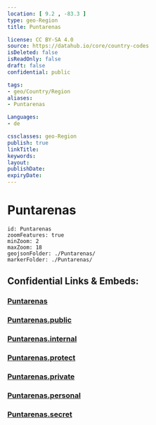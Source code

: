 ```yaml
---
location: [ 9.2 , -83.3 ] 
type: geo-Region
title: Puntarenas

license: CC BY-SA 4.0
source: https://datahub.io/core/country-codes
isDeleted: false
isReadOnly: false
draft: false
confidential: public

tags:
- geo/Country/Region
aliases:
- Puntarenas

Languages:
- de

cssclasses: geo-Region
publish: true
linkTitle: 
keywords: 
layout: 
publishDate: 
expiryDate: 
---
```


# Puntarenas

```leaflet
id: Puntarenas
zoomFeatures: true 
minZoom: 2 
maxZoom: 18
geojsonFolder: ./Puntarenas/
markerFolder: ./Puntarenas/
```


## Confidential Links & Embeds: 

### [Puntarenas](/_Standards/Earth/Continent/America~Central/Costa_Rica/provinces~Costa_Rica/Puntarenas.md) 

### [Puntarenas.public](/_public/Earth/Continent/America~Central/Costa_Rica/provinces~Costa_Rica/Puntarenas.public.md) 

### [Puntarenas.internal](/_internal/Earth/Continent/America~Central/Costa_Rica/provinces~Costa_Rica/Puntarenas.internal.md) 

### [Puntarenas.protect](/_protect/Earth/Continent/America~Central/Costa_Rica/provinces~Costa_Rica/Puntarenas.protect.md) 

### [Puntarenas.private](/_private/Earth/Continent/America~Central/Costa_Rica/provinces~Costa_Rica/Puntarenas.private.md) 

### [Puntarenas.personal](/_personal/Earth/Continent/America~Central/Costa_Rica/provinces~Costa_Rica/Puntarenas.personal.md) 

### [Puntarenas.secret](/_secret/Earth/Continent/America~Central/Costa_Rica/provinces~Costa_Rica/Puntarenas.secret.md)


